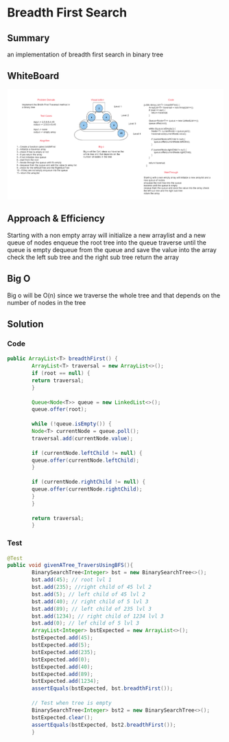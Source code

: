 # Breadth First Search

## Summary

an implementation of breadth first search in binary tree
## WhiteBoard

![BreadthSearch](./images/bfs.PNG)

## Approach & Efficiency
Starting with a non empty array will initialize a new arraylist and a new queue of nodes
enqueue the root tree into the queue
traverse until the queue is empty
dequeue from the queue and save the value into the array check the left sub tree and the right sub tree
return the array
## Big O
Big o will be O(n) since we traverse the whole tree and that depends on the number of nodes in the tree


## Solution

### Code
```java
public ArrayList<T> breadthFirst() {
        ArrayList<T> traversal = new ArrayList<>();
        if (root == null) {
        return traversal;
        }

        Queue<Node<T>> queue = new LinkedList<>();
        queue.offer(root);

        while (!queue.isEmpty()) {
        Node<T> currentNode = queue.poll();
        traversal.add(currentNode.value);

        if (currentNode.leftChild != null) {
        queue.offer(currentNode.leftChild);
        }

        if (currentNode.rightChild != null) {
        queue.offer(currentNode.rightChild);
        }
        }

        return traversal;
        }
```

### Test

```java
@Test
public void givenATree_TraversUsingBFS(){
        BinarySearchTree<Integer> bst = new BinarySearchTree<>();
        bst.add(45); // root lvl 1
        bst.add(235); //right child of 45 lvl 2
        bst.add(5); // left child of 45 lvl 2
        bst.add(40); // right child of 5 lvl 3
        bst.add(89); // left child of 235 lvl 3
        bst.add(1234); // right child of 1234 lvl 3
        bst.add(0); // lef child of 5 lvl 3
        ArrayList<Integer> bstExpected = new ArrayList<>();
        bstExpected.add(45);
        bstExpected.add(5);
        bstExpected.add(235);
        bstExpected.add(0);
        bstExpected.add(40);
        bstExpected.add(89);
        bstExpected.add(1234);
        assertEquals(bstExpected, bst.breadthFirst());

        // Test when tree is empty
        BinarySearchTree<Integer> bst2 = new BinarySearchTree<>();
        bstExpected.clear();
        assertEquals(bstExpected, bst2.breadthFirst());
        }
```
